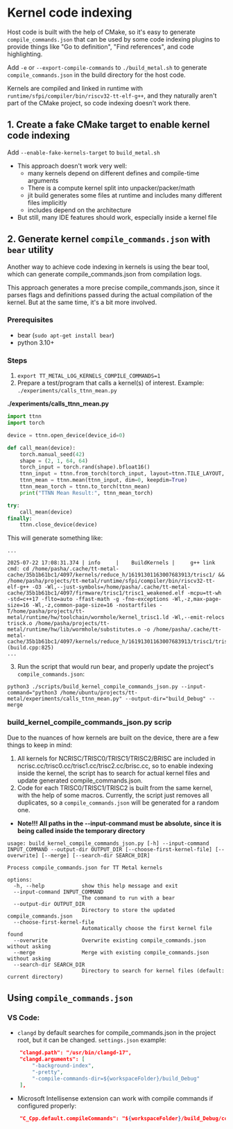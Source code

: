 # Kernel code indexing

Host code is built with the help of CMake, so it's easy to generate `compile_commands.json` that can be used by some code indexing plugins to provide things like "Go to definition", "Find references", and code highlighting.

Add `-e` or `--export-compile-commands` to `./build_metal.sh` to generate `compile_commands.json` in the build directory for the host code.

Kernels are compiled and linked in runtime with `runtime/sfpi/compiler/bin/riscv32-tt-elf-g++`, and they naturally aren't part of the CMake project, so code indexing doesn't work there.

## 1. Create a fake CMake target to enable kernel code indexing
Add `--enable-fake-kernels-target` to `build_metal.sh`

- This approach doesn't work very well:
  - many kernels depend on different defines and compile-time arguments
  - There is a compute kernel split into unpacker/packer/math
  - jit build generates some files at runtime and includes many different files implicitly
  - includes depend on the architecture
- But still, many IDE features should work, especially inside a kernel file


## 2. Generate kernel `compile_commands.json` with `bear` utility
Another way to achieve code indexing in kernels is using the bear tool, which can generate compile_commands.json from compilation logs.

This approach generates a more precise compile_commands.json, since it parses flags and definitions passed during the actual compilation of the kernel. But at the same time, it's a bit more involved.

### Prerequisites
- bear (`sudo apt-get install bear`)
- python 3.10+

### Steps
1. `export TT_METAL_LOG_KERNELS_COMPILE_COMMANDS=1`
2. Prepare a test/program that calls a kernel(s) of interest. Example: `./experiments/calls_ttnn_mean.py`

**./experiments/calls_ttnn_mean.py**
```python
import ttnn
import torch

device = ttnn.open_device(device_id=0)

def call_mean(device):
    torch.manual_seed(42)
    shape = (2, 1, 64, 64)
    torch_input = torch.rand(shape).bfloat16()
    ttnn_input = ttnn.from_torch(torch_input, layout=ttnn.TILE_LAYOUT, dtype=ttnn.bfloat16, device=device)
    ttnn_mean = ttnn.mean(ttnn_input, dim=0, keepdim=True)
    ttnn_mean_torch = ttnn.to_torch(ttnn_mean)
    print("TTNN Mean Result:", ttnn_mean_torch)

try:
    call_mean(device)
finally:
    ttnn.close_device(device)
```

This will generate something like:
```
...

2025-07-22 17:08:31.374 | info     |    BuildKernels |     g++ link cmd: cd /home/pasha/.cache/tt-metal-cache/35b1b61bc1/4097/kernels/reduce_h/16191301163007683913/trisc1/ && /home/pasha/projects/tt-metal/runtime/sfpi/compiler/bin/riscv32-tt-elf-g++ -O3 -Wl,--just-symbols=/home/pasha/.cache/tt-metal-cache/35b1b61bc1/4097/firmware/trisc1/trisc1_weakened.elf -mcpu=tt-wh -std=c++17 -flto=auto -ffast-math -g -fno-exceptions -Wl,-z,max-page-size=16 -Wl,-z,common-page-size=16 -nostartfiles -T/home/pasha/projects/tt-metal/runtime/hw/toolchain/wormhole/kernel_trisc1.ld -Wl,--emit-relocs trisck.o /home/pasha/projects/tt-metal/runtime/hw/lib/wormhole/substitutes.o -o /home/pasha/.cache/tt-metal-cache/35b1b61bc1/4097/kernels/reduce_h/16191301163007683913/trisc1/trisc1.elf (build.cpp:825)
...
```

3. Run the script that would run bear, and properly update the project's `compile_commands.json`:

`python3 ./scripts/build_kernel_compile_commands_json.py --input-command="python3 /home/ubuntu/projects/tt-metal/experiments/calls_ttnn_mean.py" --output-dir="build_Debug" --merge`

### build_kernel_compile_commands_json.py scrip

Due to the nuances of how kernels are built on the device, there are a few things to keep in mind:
1. All kernels for NCRISC/TRISC0/TRISC1/TRISC2/BRISC are included in ncrisc.cc/trisc0.cc/trisc1.cc/trisc2.cc/brisc.cc, so to enable indexing inside the kernel, the script has to search for actual kernel files and update generated compile_commands.json.
2. Code for each TRISC0/TRISC1/TRISC2 is built from the same kernel, with the help of some macros. Currently, the script just removes all duplicates, so a `compile_commands.json` will be generated for a random one.

- **Note!!! All paths in the --input-command must be absolute, since it is being called inside the temporary directory**

```
usage: build_kernel_compile_commands_json.py [-h] --input-command INPUT_COMMAND --output-dir OUTPUT_DIR [--choose-first-kernel-file] [--overwrite] [--merge] [--search-dir SEARCH_DIR]

Process compile_commands.json for TT Metal kernels

options:
  -h, --help            show this help message and exit
  --input-command INPUT_COMMAND
                        The command to run with a bear
  --output-dir OUTPUT_DIR
                        Directory to store the updated compile_commands.json
  --choose-first-kernel-file
                        Automatically choose the first kernel file found
  --overwrite           Overwrite existing compile_commands.json without asking
  --merge               Merge with existing compile_commands.json without asking
  --search-dir SEARCH_DIR
                        Directory to search for kernel files (default: current directory)
```


## Using `compile_commands.json`
### VS Code:
- `clangd` by default searches for compile_commands.json in the project root, but it can be changed. `settings.json` example:
```json
    "clangd.path": "/usr/bin/clangd-17",
    "clangd.arguments": [
        "-background-index",
        "-pretty",
        "-compile-commands-dir=${workspaceFolder}/build_Debug"
    ],
```
- Microsoft Intellisense extension can work with compile commands if configured properly:
```json
    "C_Cpp.default.compileCommands": "${workspaceFolder}/build_Debug/compile_commands.json",
```
